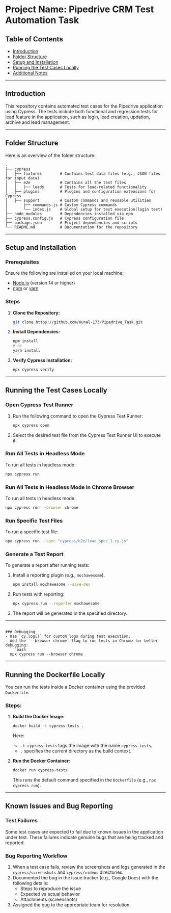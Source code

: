 
# Project Name: Pipedrive CRM Test Automation Task

## Table of Contents
- [Introduction](#introduction)
- [Folder Structure](#folder-structure)
- [Setup and Installation](#setup-and-installation)
- [Running the Test Cases Locally](#running-the-test-cases-locally)
- [Additional Notes](#additional-notes)

---

## Introduction
This repository contains automated test cases for the Pipedrive application using Cypress. The tests include both functional and regression tests for lead feature in the application, such as login, lead creation, updation, archive and lead management.

---

## Folder Structure
Here is an overview of the folder structure:

```
.
├── cypress
│   ├── fixtures        # Contains test data files (e.g., JSON files for input data)
│   ├── e2e             # Contains all the test files
│   │   ├── leads       # Tests for lead-related functionality
│   ├── plugins         # Plugins and configuration extensions for Cypress
│   ├── support         # Custom commands and reusable utilities
│       ├── commands.js # Custom Cypress commands
│       └── index.js    # Global setup for test execution(login test)
├── node_modules        # Dependencies installed via npm
├── cypress.config.js   # Cypress configuration file
├── package.json        # Project dependencies and scripts
└── README.md           # Documentation for the repository
```

---

## Setup and Installation

### Prerequisites
Ensure the following are installed on your local machine:
- [Node.js](https://nodejs.org/) (version 14 or higher)
- [npm](https://www.npmjs.com/) or [yarn](https://yarnpkg.com/)

### Steps
1. **Clone the Repository:**
   ```bash
   git clone https://github.com/Kunal-173/Pipedrive_Task.git
   ```

2. **Install Dependencies:**
   ```bash
   npm install
   # or
   yarn install
   ```

3. **Verify Cypress Installation:**
   ```bash
   npx cypress verify
   ```

---

## Running the Test Cases Locally

### Open Cypress Test Runner
1. Run the following command to open the Cypress Test Runner:
   ```bash
   npx cypress open
   ```
2. Select the desired test file from the Cypress Test Runner UI to execute it.

### Run All Tests in Headless Mode
To run all tests in headless mode:
```bash
npx cypress run
```

### Run All Tests in Headless Mode in Chrome Browser
To run all tests in headless mode:
```bash
npx cypress run --browser chrome
```

### Run Specific Test Files
To run a specific test file:
```bash
npx cypress run --spec "cypress/e2e/lead_spec_1.cy.js"
```

### Generate a Test Report
To generate a report after running tests:
1. Install a reporting plugin (e.g., `mochawesome`).
   ```bash
   npm install mochawesome --save-dev
   ```
2. Run tests with reporting:
   ```bash
   npx cypress run --reporter mochawesome
   ```
3. The report will be generated in the specified directory.

---

```

### Debugging
- Use `cy.log()` for custom logs during test execution.
- Add the `--browser chrome` flag to run tests in Chrome for better debugging:
  ```bash
  npx cypress run --browser chrome
  ```

---

## Running the Dockerfile Locally

You can run the tests inside a Docker container using the provided `Dockerfile`.

### Steps:

1. **Build the Docker Image:**
   ```bash
   docker build -t cypress-tests .
   ```
   Here:
   - `-t cypress-tests` tags the image with the name `cypress-tests`.
   - `.` specifies the current directory as the build context.

2. **Run the Docker Container:**
   ```bash
   docker run cypress-tests
   ```
   This runs the default command specified in the `Dockerfile` (e.g., `npx cypress run`).

---

## Known Issues and Bug Reporting

### Test Failures
Some test cases are expected to fail due to known issues in the application under test. These failures indicate genuine bugs that are being tracked and reported.

### Bug Reporting Workflow
1. When a test case fails, review the screenshots and logs generated in the `cypress/screenshots` and `cypress/videos` directories.
2. Documented the bug in the issue tracker (e.g., Google Docs) with the following details:
   - Steps to reproduce the issue
   - Expected vs actual behavior
   - Attachments (screenshots)
3. Assigned the bug to the appropriate team for resolution.
